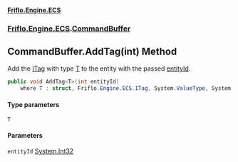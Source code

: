 #### [Friflo.Engine.ECS](index.md#'index')
### [Friflo.Engine.ECS](Friflo.Engine.ECS.md#'Friflo.Engine.ECS').[CommandBuffer](CommandBuffer.md#'Friflo.Engine.ECS.CommandBuffer')

## CommandBuffer.AddTag<T>(int) Method

Add the [ITag](ITag.md#'Friflo.Engine.ECS.ITag') with type [T](CommandBuffer.AddTag_T_(int).md#Friflo.Engine.ECS.CommandBuffer.AddTag_T_(int).T#'Friflo.Engine.ECS.CommandBuffer.AddTag<T>(int).T') to the entity with the passed [entityId](CommandBuffer.AddTag_T_(int).md#Friflo.Engine.ECS.CommandBuffer.AddTag_T_(int).entityId#'Friflo.Engine.ECS.CommandBuffer.AddTag<T>(int).entityId').

```csharp
public void AddTag<T>(int entityId)
    where T : struct, Friflo.Engine.ECS.ITag, System.ValueType, System.ValueType;
```
#### Type parameters

<a name='Friflo.Engine.ECS.CommandBuffer.AddTag_T_(int).T'></a>

`T`
#### Parameters

<a name='Friflo.Engine.ECS.CommandBuffer.AddTag_T_(int).entityId'></a>

`entityId` [System.Int32](https://docs.microsoft.com/en-us/dotnet/api/System.Int32#'System.Int32')